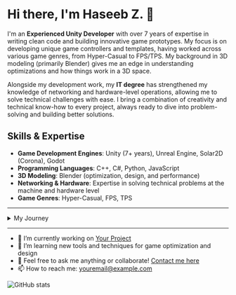 # Hi there, I'm Haseeb Z. 👋

I'm an **Experienced Unity Developer** with over 7 years of expertise in writing clean code and building innovative game prototypes. My focus is on developing unique game controllers and templates, having worked across various game genres, from Hyper-Casual to FPS/TPS. My background in 3D modeling (primarily Blender) gives me an edge in understanding optimizations and how things work in a 3D space.

Alongside my development work, my **IT degree** has strengthened my knowledge of networking and hardware-level operations, allowing me to solve technical challenges with ease. I bring a combination of creativity and technical know-how to every project, always ready to dive into problem-solving and building better solutions.

## Skills & Expertise
- **Game Development Engines**: Unity (7+ years), Unreal Engine, Solar2D (Corona), Godot
- **Programming Languages**: C++, C#, Python, JavaScript
- **3D Modeling**: Blender (optimization, design, and performance)
- **Networking & Hardware**: Expertise in solving technical problems at the machine and hardware level
- **Game Genres**: Hyper-Casual, FPS, TPS

---

<details>
<summary>My Journey</summary>

When I was 5, I fell in love with video games. Those early days were full of wonder as I spent hours immersed in play, all the while dreaming of making games myself one day. At the time, I didn’t know how game development worked, but the passion to create never left me.

At 12, I began my coding journey, initially creating malware and viruses just for fun, driven by a fascination with how things work. It wasn’t long before I found my true calling—game development. I started with GameMaker, which served as my introduction to game creation. But when I discovered Unity 4, everything changed. Unity became my platform, and from then on, I’ve been coding and building in Unity.

As my skills grew, so did my understanding of various engines. I explored **Unreal, Solar2D (Corona), and Godot**, while mastering languages like **C++, C#, Python, and JavaScript**. Each project was a new chapter, each failure a lesson learned. Today, I continue to build, dream, and code, always looking to push the limits of what’s possible in game development.

</details>

---

- 🔭 I’m currently working on [Your Project](https://github.com/YourUsername/YourProject)
- 🌱 I’m learning new tools and techniques for game optimization and design
- 💬 Feel free to ask me anything or collaborate! [Contact me here](mailto:youremail@example.com)
- 📫 How to reach me: [youremail@example.com](mailto:youremail@example.com)

![GitHub stats](https://github-readme-stats.vercel.app/api?username=HaseebDev&show_icons=true)
